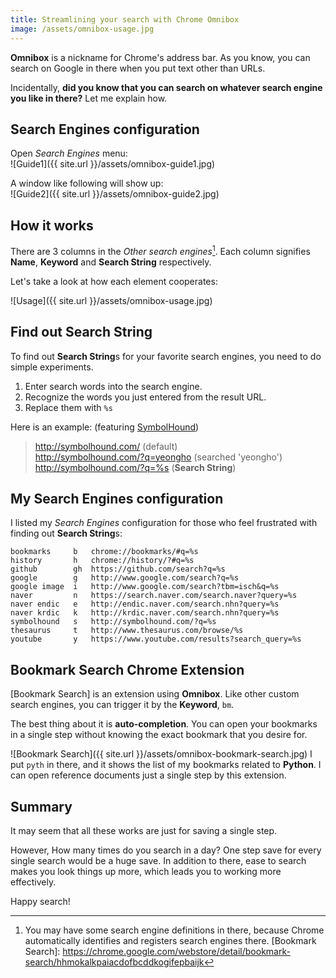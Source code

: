 ```yaml
---
title: Streamlining your search with Chrome Omnibox
image: /assets/omnibox-usage.jpg
---
```

**Omnibox** is a nickname for Chrome's address bar.
As you know, you can search on Google in there
when you put text other than URLs.

Incidentally, **did you know that you can search on whatever search engine
you like in there?** Let me explain how.


## Search Engines configuration

Open *Search Engines* menu:  
![Guide1]({{ site.url }}/assets/omnibox-guide1.jpg)


A window like following will show up:  
![Guide2]({{ site.url }}/assets/omnibox-guide2.jpg)


## How it works

There are 3 columns in the *Other search engines*[^1].
Each column signifies **Name**, **Keyword** and **Search String** respectively.

Let's take a look at how each element cooperates:

![Usage]({{ site.url }}/assets/omnibox-usage.jpg)



## Find out Search String

To find out **Search String**s for your favorite search engines,
you need to do simple experiments.

1. Enter search words into the search engine.
1. Recognize the words you just entered from the result URL.
1. Replace them with `%s`

Here is an example: (featuring [SymbolHound](http://symbolhound.com/))

> http://symbolhound.com/ (default)  
> http://symbolhound.com/?q=yeongho (searched 'yeongho')  
> http://symbolhound.com/?q=%s (**Search String**)  


## My Search Engines configuration

I listed my *Search Engines* configuration for those who feel frustrated with
finding out **Search String**s:

```
bookmarks     b   chrome://bookmarks/#q=%s
history       h   chrome://history/?#q=%s
github        gh  https://github.com/search?q=%s
google        g   http://www.google.com/search?q=%s
google image  i   http://www.google.com/search?tbm=isch&q=%s
naver         n   https://search.naver.com/search.naver?query=%s
naver endic   e   http://endic.naver.com/search.nhn?query=%s
naver krdic   k   http://krdic.naver.com/search.nhn?query=%s
symbolhound   s   http://symbolhound.com/?q=%s
thesaurus     t   http://www.thesaurus.com/browse/%s
youtube       y   https://www.youtube.com/results?search_query=%s
```


## Bookmark Search Chrome Extension

[Bookmark Search] is an extension using **Omnibox**.
Like other custom search engines, you can trigger it by the **Keyword**, `bm`.

The best thing about it is **auto-completion**.
You can open your bookmarks in a single step
without knowing the exact bookmark that you desire for.

![Bookmark Search]({{ site.url }}/assets/omnibox-bookmark-search.jpg)
I put `pyth` in there, and
it shows the list of my bookmarks related to **Python**.
I can open reference documents just a single step by this extension.


## Summary

It may seem that 
all these works are just for saving a single step.

However, How many times do you search in a day?
One step save for every single search would be a huge save.
In addition to there, ease to search makes you look things up more,
which leads you to working more effectively.

Happy search!


[^1]: You may have some search engine definitions in there, because Chrome  automatically identifies and registers search engines there.
[Bookmark Search]: https://chrome.google.com/webstore/detail/bookmark-search/hhmokalkpaiacdofbcddkogifepbaijk
